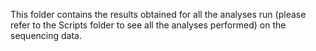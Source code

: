 This folder contains the results obtained for all the analyses run (please refer to the Scripts folder to see all the analyses performed) on the sequencing data.
